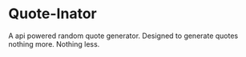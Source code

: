 # Quote-Inator
A api powered random quote generator. Designed to generate quotes nothing more. Nothing less.
